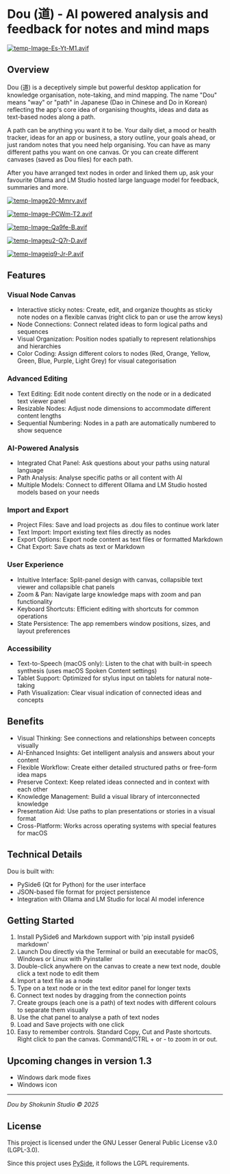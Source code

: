 # Dou (道) - AI powered analysis and feedback for notes and mind maps

[![temp-Image-Es-Yt-M1.avif](https://i.postimg.cc/cH6gtxkb/temp-Image-Es-Yt-M1.avif)](https://postimg.cc/Q9GxR33Q)

## Overview

Dou (道) is a deceptively simple but powerful desktop application for knowledge organisation, note-taking, and mind mapping. The name "Dou" means "way" or "path" in Japanese (Dao in Chinese and Do in Korean) reflecting the app's core idea of organising thoughts, ideas and data as text-based nodes along a path.

A path can be anything you want it to be. Your daily diet, a mood or health tracker,  ideas for an app or business, a story outline, your goals ahead, or just random notes that you need help organising. You can have as many different paths you want on one canvas. Or you can create different canvases (saved as Dou files) for each path.

After you have arranged text nodes in order and linked them up, ask your favourite Ollama and LM Studio hosted large language model for feedback, summaries and more.

[![temp-Image20-Mmrv.avif](https://i.postimg.cc/kMBhNLVr/temp-Image20-Mmrv.avif)](https://postimg.cc/G9nQd7Jz)

[![temp-Image-PCWm-T2.avif](https://i.postimg.cc/4y9Yw8gv/temp-Image-PCWm-T2.avif)](https://postimg.cc/xN9j13qq)

[![temp-Image-Qa9fe-B.avif](https://i.postimg.cc/SjbJPWSB/temp-Image-Qa9fe-B.avif)](https://postimg.cc/q6QJh6Cw)

[![temp-Imageu2-Q7r-D.avif](https://i.postimg.cc/DZDWq9ty/temp-Imageu2-Q7r-D.avif)](https://postimg.cc/R67VmDSj)

[![temp-Imageiq9-Jr-P.avif](https://i.postimg.cc/tRwvBDPs/temp-Imageiq9-Jr-P.avif)](https://postimg.cc/3WjZRXth)

## Features

### Visual Node Canvas
* Interactive sticky notes: Create, edit, and organize thoughts as sticky note nodes on a flexible canvas (right click to pan or use the arrow keys)
* Node Connections: Connect related ideas to form logical paths and sequences
* Visual Organization: Position nodes spatially to represent relationships and hierarchies
* Color Coding: Assign different colors to nodes (Red, Orange, Yellow, Green, Blue, Purple, Light Grey) for visual categorisation

### Advanced Editing
* Text Editing: Edit node content directly on the node or in a dedicated text viewer panel
* Resizable Nodes: Adjust node dimensions to accommodate different content lengths
* Sequential Numbering: Nodes in a path are automatically numbered to show sequence

### AI-Powered Analysis
* Integrated Chat Panel: Ask questions about your paths using natural language
* Path Analysis: Analyse specific paths or all content with AI
* Multiple Models: Connect to different Ollama and LM Studio hosted models based on your needs

### Import and Export
* Project Files: Save and load projects as .dou files to continue work later
* Text Import: Import existing text files directly as nodes
* Export Options: Export node content as text files or formatted Markdown
* Chat Export: Save chats as text or Markdown

### User Experience
* Intuitive Interface: Split-panel design with canvas, collapsible text viewer and collapsible chat panels
* Zoom & Pan: Navigate large knowledge maps with zoom and pan functionality
* Keyboard Shortcuts: Efficient editing with shortcuts for common operations
* State Persistence: The app remembers window positions, sizes, and layout preferences

### Accessibility
* Text-to-Speech (macOS only): Listen to the chat with built-in speech synthesis (uses macOS Spoken Content settings)
* Tablet Support: Optimized for stylus input on tablets for natural note-taking
* Path Visualization: Clear visual indication of connected ideas and concepts

## Benefits
* Visual Thinking: See connections and relationships between concepts visually
* AI-Enhanced Insights: Get intelligent analysis and answers about your content
* Flexible Workflow: Create either detailed structured paths or free-form idea maps
* Preserve Context: Keep related ideas connected and in context with each other
* Knowledge Management: Build a visual library of interconnected knowledge
* Presentation Aid: Use paths to plan presentations or stories in a visual format
* Cross-Platform: Works across operating systems with special features for macOS

## Technical Details

Dou is built with:
* PySide6 (Qt for Python) for the user interface
* JSON-based file format for project persistence
* Integration with Ollama and LM Studio for local AI model inference

## Getting Started
1. Install PySide6 and Markdown support with 'pip install pyside6 markdown'
2. Launch Dou directly via the Terminal or build an executable for macOS, Windows or Linux with Pyinstaller
3. Double-click anywhere on the canvas to create a new text node, double click a text node to edit them
4. Import a text file as a node
5. Type on a text node or in the text editor panel for longer texts
6. Connect text nodes by dragging from the connection points
7. Create groups (each one is a path) of text nodes with different colours to separate them visually
8. Use the chat panel to analyse a path of text nodes
9. Load and Save projects with one click
10. Easy to remember controls. Standard Copy, Cut and Paste shortcuts. Right click to pan the canvas. Command/CTRL + or - to zoom in or out.

## Upcoming changes in version 1.3
* Windows dark mode fixes
* Windows icon

---
*Dou by Shokunin Studio © 2025*

## License

This project is licensed under the GNU Lesser General Public License v3.0 (LGPL-3.0).

Since this project uses [PySide](https://doc.qt.io/qtforpython-6/licenses.html), it follows the LGPL requirements.

